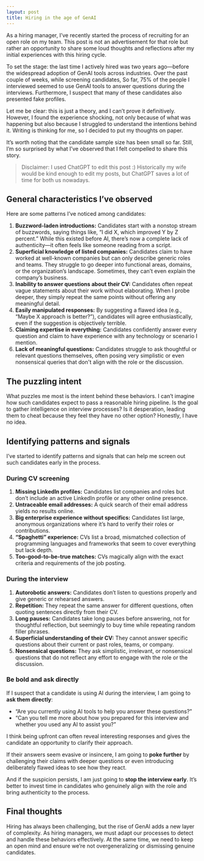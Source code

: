 ```yaml
---
layout: post
title: Hiring in the age of GenAI 
---
```


As a hiring manager, I’ve recently started the process of recruiting for an open role on my team. This post is not an advertisement for that role but rather an opportunity to share some loud thoughts and reflections after my initial experiences with this hiring cycle.

To set the stage: the last time I actively hired was two years ago—before the widespread adoption of GenAI tools across industries. Over the past couple of weeks, while screening candidates, So far, 75% of the people I interviewed seemed to use GenAI tools to answer questions during the interviews. Furthermore, I suspect that many of these candidates also presented fake profiles.

Let me be clear: this is just a theory, and I can’t prove it definitively. However, I found the experience shocking, not only because of what was happening but also because I struggled to understand the intentions behind it. Writing is thinking for me, so I decided to put my thoughts on paper.  

It’s worth noting that the candidate sample size has been small so far. Still, I’m so surprised by what I’ve observed that I felt compelled to share this story.  

> Disclaimer: I used ChatGPT to edit this post :) Historically my wife would be kind enough to edit my posts, but ChatGPT saves a lot of time for both us nowadays. 

## General characteristics I’ve observed  

Here are some patterns I’ve noticed among candidates:  

1. **Buzzword-laden introductions:** Candidates start with a nonstop stream of buzzwords, saying things like, “I did X, which improved Y by Z percent.” While this existed before AI, there’s now a complete lack of authenticity—it often feels like someone reading from a script.  
2. **Superficial knowledge of listed companies:** Candidates claim to have worked at well-known companies but can only describe generic roles and teams. They struggle to go deeper into functional areas, domains, or the organization’s landscape. Sometimes, they can’t even explain the company’s business.  
3. **Inability to answer questions about their CV:** Candidates often repeat vague statements about their work without elaborating. When I probe deeper, they simply repeat the same points without offering any meaningful detail.  
4. **Easily manipulated responses:** By suggesting a flawed idea (e.g., “Maybe X approach is better?”), candidates will agree enthusiastically, even if the suggestion is objectively terrible.  
5. **Claiming expertise in everything:** Candidates confidently answer every question and claim to have experience with any technology or scenario I mention.  
6. **Lack of meaningful questions:** Candidates struggle to ask thoughtful or relevant questions themselves, often posing very simplistic or even nonsensical queries that don't align with the role or the discussion.  

## The puzzling intent  

What puzzles me most is the intent behind these behaviors. I can’t imagine how such candidates expect to pass a reasonable hiring pipeline. Is the goal to gather intelligence on interview processes? Is it desperation, leading them to cheat because they feel they have no other option? Honestly, I have no idea.  

## Identifying patterns and signals  

I’ve started to identify patterns and signals that can help me screen out such candidates early in the process.  

### During CV screening  

1. **Missing LinkedIn profiles:** Candidates list companies and roles but don’t include an active LinkedIn profile or any other online presence.  
2. **Untraceable email addresses:** A quick search of their email address yields no results online.  
3. **Big enterprise experience without specifics:** Candidates list large, anonymous organizations where it’s hard to verify their roles or contributions.  
4. **“Spaghetti” experience:** CVs list a broad, mismatched collection of programming languages and frameworks that seem to cover everything but lack depth.
5. **Too-good-to-be-true matches:** CVs magically align with the exact criteria and requirements of the job posting.  

### During the interview  

1. **Autorobotic answers:** Candidates don’t listen to questions properly and give generic or rehearsed answers.  
2. **Repetition:** They repeat the same answer for different questions, often quoting sentences directly from their CV.  
3. **Long pauses:** Candidates take long pauses before answering, not for thoughtful reflection, but seemingly to buy time while repeating random filler phrases.  
4. **Superficial understanding of their CV:** They cannot answer specific questions about their current or past roles, teams, or company.  
5. **Nonsensical questions:** They ask simplistic, irrelevant, or nonsensical questions that do not reflect any effort to engage with the role or the discussion.  

### Be bold and ask directly  

If I suspect that a candidate is using AI during the interview, I am going to **ask them directly**:  
- “Are you currently using AI tools to help you answer these questions?”  
- “Can you tell me more about how you prepared for this interview and whether you used any AI to assist you?”  

I think being upfront can often reveal interesting responses and gives the candidate an opportunity to clarify their approach.  

If their answers seem evasive or insincere, I am going to **poke further** by challenging their claims with deeper questions or even introducing deliberately flawed ideas to see how they react.  

And if the suspicion persists, I am just going to **stop the interview early**. It’s better to invest time in candidates who genuinely align with the role and bring authenticity to the process.  

## Final thoughts  

Hiring has always been challenging, but the rise of GenAI adds a new layer of complexity. As hiring managers, we must adapt our processes to detect and handle these behaviors effectively. At the same time, we need to keep an open mind and ensure we’re not overgeneralizing or dismissing genuine candidates.